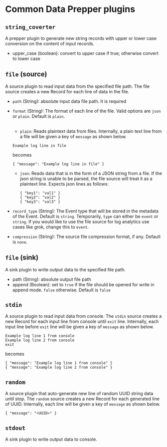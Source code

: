 # Common Data Prepper plugins

## `string_coverter`

A prepper plugin to generate new string records with upper or lower case conversion on the content of input records.

- upper_case (boolean): convert to upper case if true; otherwise convert to lower case

## `file` (source)

A source plugin to read input data from the specified file path. The file source creates a new Record for each line of data in the file.

* `path` (String): absolute input data file path. It is required

* `format` (String): The format of each line of the file. Valid options are `json` or `plain`. Default is `plain`.
  <br></br>
    * `plain`: Reads plaintext data from files. Internally, a plain text line from a file will be given a key of `message` as shown below.
    ```
    Example log line in file
    ```
  becomes 
    ```
    { "message": "Example log line in file" }
    ```
  
    * `json`: Reads data that is in the form of a JSON string from a file. If the json string is unable to be parsed, the file source will treat it as a plaintext line.
  Expects json lines as follows:
      ```
      { "key1": "val1" }
      { "key2": "val2" }
      { "key3": "val3" }
      ```
      
* `record_type` (String): The Event type that will be stored in the metadata of the Event. Default is `string`. 
Temporarily, `type` can either be `event` or `string`. If you would like to use the file source for log analytics use cases like grok, 
  change this to `event`.

* `compression` (String): The source file compression format, if any. Default is `none`.

## `file` (sink)

A sink plugin to write output data to the specified file path.

- path (String): absolute output file path
- append (Boolean): set to `true` if the file should be opened for write in append mode. `false` otherwise. Default is `false`

## `stdin`

A source plugin to read input data from console. The `stdin` source creates a new Record for each input line from console 
until `exit` line. Internally, each input line before `exit` line will be given a key of
`message` as shown below.
```
Example log line 1 from console
Example log line 2 from console
exit
```
becomes 
```
{ "message": "Example log line 1 from console" }
{ "message": "Example log line 2 from console" }
```

## `random`

A source plugin that auto-generate new line of random UUID string data until stop. The `random` source creates a new 
Record for each generated line of UUID. Internally, each line will be given a key of `message` as shown below.
```
{ "message": "<UUID>" }
```

## `stdout`

A sink plugin to write output data to console.
